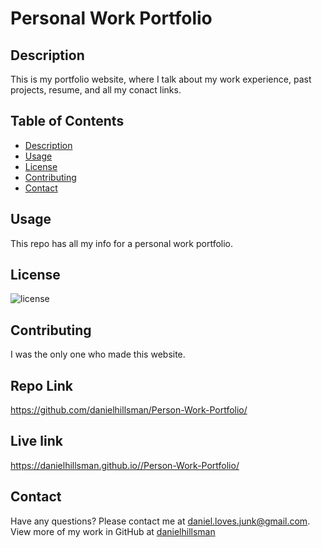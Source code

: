 # Personal Work Portfolio

## Description
This is my portfolio website, where I talk about my work experience, past projects, resume, and all my conact links.


## Table of Contents
* [Description](#description)
* [Usage](#usage)
* [License](#license)
* [Contributing](#contributing)
* [Contact](#contact)

## Usage

This repo has all my info for a personal work portfolio.

## License
![license](https://img.shields.io/static/v1?label=license&message=Unlicense&color=success)

## Contributing

I was the only one who made this website.

## Repo Link
https://github.com/danielhillsman/Person-Work-Portfolio/

## Live link
https://danielhillsman.github.io//Person-Work-Portfolio/

## Contact
Have any questions? Please contact me at daniel.loves.junk@gmail.com. View more of my work in GitHub at [danielhillsman](https://github.com/danielhillsman)
